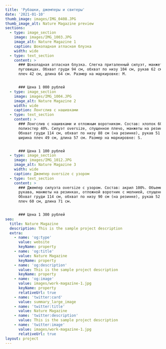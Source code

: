 ```yaml
---
title: 'Рубашки, джемперы и свитеры'
date: '2021-01-10'
thumb_image: images/IMG_0408.JPG
thumb_image_alt: Nature Magazine preview
sections:
  - type: image_section
    image: images/IMG_1003.JPG
    image_alt: Nature Magazine 1
    caption: Шоколадная атласная блузка
    width: wide
  - type: text_section
    content: >
      ### Шоколадная атласная блузка. Слегка приталенный силуэт, манжеты на
      пуговицах. Обхват груди 94 см, обхват по низу 104 см, рукав 62 см, ширина
      плеч 42 см, длина 64 см. Размер на маркировке: M.


      ### Цена 1 000 рублей
  - type: image_section
    image: images/IMG_1004.JPG
    image_alt: Nature Magazine 2
    width: wide
    caption: Лонгслив с нашивками
  - type: text_section
    content: >
      ### Лонгслив с нашивками и отложным воротником. Состав: хлопок 60%,
      полиэстер 40%. Силуэт oversize, спущенное плечо, манжеты на резинках.
      Обхват груди 114 см, обхват по низу 88 см (на резинке), рукав 51 см,
      ширина плеч 49 см, длина 57 см. Размер на маркировке: S.


      ### Цена 1 100 рублей
  - type: image_section
    image: images/IMG_1012.JPG
    image_alt: Nature Magazine 3
    width: wide
    caption: Джемпер oversize с узором
  - type: text_section
    content: >
      ### Джемпер силуэта oversize с узором. Состав: акрил 100%. Объемные
      рукава, манжеты на резинках, отложной воротник с молнией, спущенное плечо.
      Обхват груди 114 см, обхват по низу 90 см (на резинке), рукав 52 см, длина
      плеч 60 см, длина 71 см.


      ### Цена 1 300 рублей
seo:
  title: Nature Magazine
  description: This is the sample project description
  extra:
    - name: 'og:type'
      value: website
      keyName: property
    - name: 'og:title'
      value: Nature Magazine
      keyName: property
    - name: 'og:description'
      value: This is the sample project description
      keyName: property
    - name: 'og:image'
      value: images/work-magazine-1.jpg
      keyName: property
      relativeUrl: true
    - name: 'twitter:card'
      value: summary_large_image
    - name: 'twitter:title'
      value: Nature Magazine
    - name: 'twitter:description'
      value: This is the sample project description
    - name: 'twitter:image'
      value: images/work-magazine-1.jpg
      relativeUrl: true
layout: project
---
```

